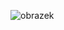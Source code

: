 ![obrazek](https://github.com/kalibear99/React_ukol/assets/148329667/21d761ff-9dd3-416f-97e3-b23c74f9627a)
